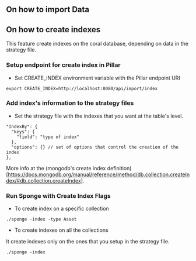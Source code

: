 ## On how to import Data

## On how to create indexes

This feature create indexes on the coral database, depending on data in the strategy file.

### Setup endpoint for create index in Pillar


- Set CREATE_INDEX environment variable with the Pillar endpoint URI

```
export CREATE_INDEX=http://localhost:8080/api/import/index
```

### Add index's information to the strategy files

- Set the strategy file with the indexes that you want at the table's level.

```
"IndexBy": {
  "keys": {
    "field": "type of index"
  },
  "options": {} // set of options that control the creation of the index
},
```

More info at the (mongodb's create index definition)[https://docs.mongodb.org/manual/reference/method/db.collection.createIndex/#db.collection.createIndex].

### Run Sponge with Create Index Flags

- To create index on a specific collection

```
./sponge -index -type Asset
```

- To create indexes on all the collections

It create indexes only on the ones that you setup in the strategy file.

```
./sponge -index
```
